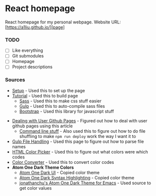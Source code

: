 # React homepage
React homepage for my personal webpage. Website URL: [https://a1liu.github.io/][page]

### TODO
* [ ] Like everything
* [ ] Git submodules
* [ ] Homepage
* [ ] Project descriptions

### Sources
* [Setup][setup] - Used this to set up the page
* [Tutorial][tut] - Used this to build page
	- [Sass][sass] - Used this to make css stuff easier
	- [Gulp][gulp] - Used this to auto-compile sass files
	- [Bootstrap][boots] - Used this library for javascript stuff
- [Dealing with User Github Pages][ugp] - Figured out how to deal with user github pages using this article
	- [Command line stuff][cmd] - Also used this to figure out how to do file shuffling to make `npm run deploy` work the way I want it to
- [Gulp File Handling][gulpfilenames] - Used this page to figure out how to parse file names
- [HTML Color Picker][colorpicker] - Used this to figure out what colors were which codes
- [Color Converter][colorconvert] - Used this to convert color codes
- **Atom One Dark Theme Colors**
	- [Atom One Dark UI][onedarkui] - Copied color theme
	- [Atom One Dark Syntax Highlighting][onedarksyn] - Copied color theme
	- [jonathanchu's Atom One Dark Theme for Emacs][jchu] - Used source to get color values


[page]: https://a1liu.github.io/
[setup]: https://github.com/gitname/react-gh-pages
[tut]: https://www.youtube.com/watch?v=nusgoj74a3Y&index=3&list=PL-Db3tEF6pB8oGh1vpfmpSa1-duyxNuGc
[sass]: https://sass-lang.com/install
[gulp]: https://gulpjs.com/
[boots]: http://getbootstrap.com/docs/4.1/getting-started/introduction/
[ugp]: https://github.com/facebook/create-react-app/issues/1354
[cmd]: https://www.hostingadvice.com/how-to/move-copy-delete-files-linux/
[gulpfilenames]: https://stackoverflow.com/questions/39007624/get-current-file-name-in-gulp-stream
[colorpicker]: https://www.w3schools.com/colors/colors_picker.asp?color=80ced6
[colorconvert]: https://convertingcolors.com/
[onedarkui]: https://github.com/atom/one-dark-ui
[onedarksyn]: https://github.com/atom/one-dark-syntax
[jchu]: https://github.com/jonathanchu/atom-one-dark-theme
